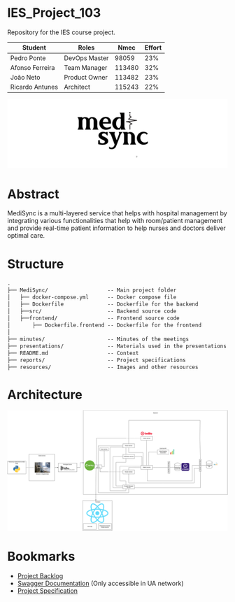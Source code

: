 # IES_Project_103

Repository for the IES course project.

| Student         | Roles         | Nmec   | Effort |
| --------------- | ------------- | ------ | ------ |
| Pedro Ponte     | DevOps Master | 98059  | 23%    |
| Afonso Ferreira | Team Manager  | 113480 | 32%    |
| João Neto       | Product Owner | 113482 | 23%    |
| Ricardo Antunes | Architect     | 115243 | 22%    |

![MediSync](resources/wide_logo.png)

# Abstract

MediSync is a multi-layered service that helps with hospital management by integrating various functionalities that help with room/patient management and provide real-time patient information to help nurses and doctors deliver optimal care.

# Structure

```
.
├── MediSync/                   -- Main project folder
│   ├── docker-compose.yml      -- Docker compose file
│   ├── Dockerfile              -- Dockerfile for the backend
│   ├──src/                     -- Backend source code
│   ├──frontend/                -- Frontend source code
│       ├── Dockerfile.frontend -- Dockerfile for the frontend
│
├── minutes/                    -- Minutes of the meetings
├── presentations/              -- Materials used in the presentations
├── README.md                   -- Context
├── reports/                    -- Project specifications
├── resources/                  -- Images and other resources
```

# Architecture

![Architecture](reports/images/architecture.png)

# Bookmarks

- [Project Backlog](https://github.com/orgs/detiuaveiro/projects/36)
- [Swagger Documentation](http://deti-ies-03.ua.pt:8081) (Only accessible in UA network)
- [Project Specification](https://docs.google.com/document/d/1tQDygzr5BqsrD6KjLpmHCv5LkqOf6NXBRIUHFjIf3P4/edit?usp=sharing)
